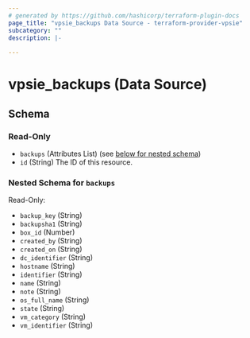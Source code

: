 ```yaml
---
# generated by https://github.com/hashicorp/terraform-plugin-docs
page_title: "vpsie_backups Data Source - terraform-provider-vpsie"
subcategory: ""
description: |-
  
---
```


# vpsie_backups (Data Source)





<!-- schema generated by tfplugindocs -->
## Schema

### Read-Only

- `backups` (Attributes List) (see [below for nested schema](#nestedatt--backups))
- `id` (String) The ID of this resource.

<a id="nestedatt--backups"></a>
### Nested Schema for `backups`

Read-Only:

- `backup_key` (String)
- `backupsha1` (String)
- `box_id` (Number)
- `created_by` (String)
- `created_on` (String)
- `dc_identifier` (String)
- `hostname` (String)
- `identifier` (String)
- `name` (String)
- `note` (String)
- `os_full_name` (String)
- `state` (String)
- `vm_category` (String)
- `vm_identifier` (String)
